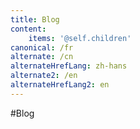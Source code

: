 ```yaml
---
title: Blog
content:
    items: '@self.children'
canonical: /fr
alternate: /cn
alternateHrefLang: zh-hans
alternate2: /en
alternateHrefLang2: en
---
```


#Blog
